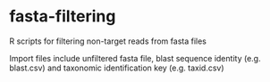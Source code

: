 # fasta-filtering
R scripts for filtering non-target reads from fasta files

Import files include unfiltered fasta file, blast sequence identity (e.g. blast.csv) and taxonomic identification key (e.g. taxid.csv) 
